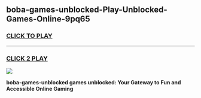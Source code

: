 
## boba-games-unblocked-Play-Unblocked-Games-Online-9pq65
<h3>
<a href="https://premium76.site?title=boba-games-unblocked&ref=25A">CLICK TO PLAY</a></h3>
<hr>

<h3>
<a href="https://premium76.site?title=boba-games-unblocked&ref=25A">CLICK 2 PLAY</a>
  
</h3>

<a href="https://premium76.site?title=boba-games-unblocked&ref=25A"><img src="https://clearcache.store/games.png"></a>


**boba-games-unblocked games unblocked: Your Gateway to Fun and Accessible Online Gaming**
